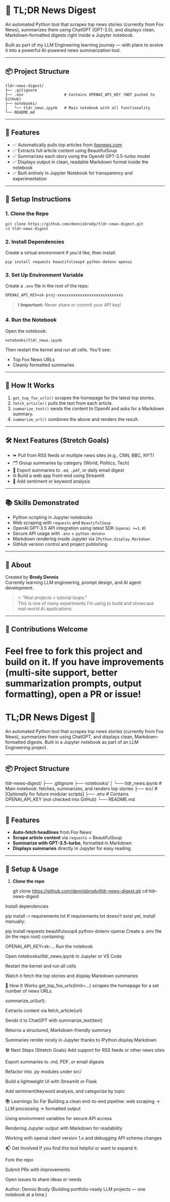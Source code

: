# 📰 TL;DR News Digest

An automated Python tool that scrapes top news stories (currently from Fox News), summarizes them using ChatGPT (GPT-3.5), and displays clean, Markdown-formatted digests right inside a Jupyter notebook.

Built as part of my LLM Engineering learning journey — with plans to evolve it into a powerful AI-powered news summarization tool.

---

## 📦 Project Structure

```
tldr-news-digest/
├── .gitignore
├── .env                  # Contains OPENAI_API_KEY (NOT pushed to GitHub)
├── notebooks/
│   └── tldr_news.ipynb   # Main notebook with all functionality
└── README.md
```

---

## 🚀 Features

- ✅ Automatically pulls top articles from [foxnews.com](https://www.foxnews.com/)
- ✅ Extracts full article content using BeautifulSoup
- ✅ Summarizes each story using the OpenAI GPT-3.5-turbo model
- ✅ Displays output in clean, readable Markdown format inside the notebook
- ✅ Built entirely in Jupyter Notebook for transparency and experimentation

---

## 🔧 Setup Instructions

### 1. Clone the Repo

```bash
git clone https://github.com/dennisbrody/tldr-news-digest.git
cd tldr-news-digest
```

### 2. Install Dependencies

Create a virtual environment if you'd like, then install:

```bash
pip install requests beautifulsoup4 python-dotenv openai
```

### 3. Set Up Environment Variable

Create a `.env` file in the root of the repo:

```
OPENAI_API_KEY=sk-proj-xxxxxxxxxxxxxxxxxxxxxxxxxxxxx
```

> ❗ **Important:** Never share or commit your API key!

### 4. Run the Notebook

Open the notebook:

```
notebooks/tldr_news.ipynb
```

Then restart the kernel and run all cells. You'll see:
- Top Fox News URLs
- Cleanly formatted summaries

---

## 🧠 How It Works

1. `get_top_fox_urls()` scrapes the homepage for the latest top stories.
2. `fetch_article()` pulls the text from each article.
3. `summarize_text()` sends the content to OpenAI and asks for a Markdown summary.
4. `summarize_url()` combines the above and renders the result.

---

## 🛠️ Next Features (Stretch Goals)

- ⏩ Pull from RSS feeds or multiple news sites (e.g., CNN, BBC, NYT)
- 🗂️ Group summaries by category (World, Politics, Tech)
- 📨 Export summaries to `.md`, `.pdf`, or daily email digest
- 🌐 Build a web app front-end using Streamlit
- 💬 Add sentiment or keyword analysis

---

## 📚 Skills Demonstrated

- Python scripting in Jupyter notebooks
- Web scraping with `requests` and `BeautifulSoup`
- OpenAI GPT-3.5 API integration using latest SDK (`openai >=1.0`)
- Secure API usage with `.env` + `python-dotenv`
- Markdown rendering inside Jupyter via `IPython.display.Markdown`
- GitHub version control and project publishing

---

## 👋 About

Created by **Brody Dennis**  
Currently learning LLM engineering, prompt design, and AI agent development.

> 🔥 “Real projects > tutorial loops.”  
> This is one of many experiments I’m using to build and showcase real-world AI applications.

---

## 🤝 Contributions Welcome

Feel free to fork this project and build on it. If you have improvements (multi-site support, better summarization prompts, output formatting), open a PR or issue!
=======
# TL;DR News Digest 📰

An automated Python tool that scrapes top news stories (currently from Fox News), summarizes them using ChatGPT, and displays clean, Markdown-formatted digests. Built in a Jupyter notebook as part of an LLM Engineering project.

---

## 📦 Project Structure

tldr-news-digest/
├── .gitignore
├── notebooks/
│ └── tldr_news.ipynb # Main notebook: fetches, summarizes, and renders top stories
├── src/ # [Optionally for future modular scripts]
├── .env # Contains OPENAI_API_KEY (not checked into GitHub)
└── README.md

---

## 🚀 Features

- **Auto-fetch headlines** from Fox News
- **Scrape article content** via `requests` + BeautifulSoup  
- **Summarize with GPT-3.5-turbo**, formatted in Markdown  
- **Displays summaries** directly in Jupyter for easy reading

---

## 🔧 Setup & Usage

1. **Clone the repo**  

   git clone https://github.com/dennisbrody/tldr-news-digest.git
   cd tldr-news-digest

Install dependencies

pip install -r requirements.txt
If requirements.txt doesn’t exist yet, install manually:

pip install requests beautifulsoup4 python-dotenv openai
Create a .env file (in the repo root) containing:

OPENAI_API_KEY=sk-...
Run the notebook

Open notebooks/tldr_news.ipynb in Jupyter or VS Code

Restart the kernel and run all cells

Watch it fetch the top stories and display Markdown summaries

🧭 How It Works
get_top_fox_urls(limit=…) scrapes the homepage for a set number of news URLs.

summarize_url(url):

Extracts content via fetch_article(url)

Sends it to ChatGPT with summarize_text(text)

Returns a structured, Markdown-friendly summary

Summaries render nicely in Jupyter thanks to IPython.display.Markdown

🛠️ Next Steps (Stretch Goals)
Add support for RSS feeds or other news sites

Export summaries to .md, PDF, or email digests

Refactor into .py modules under src/

Build a lightweight UI with Streamlit or Flask

Add sentiment/keyword analysis, and categorize by topic

📚 Learnings So Far
Building a clean end-to-end pipeline: web scraping → LLM processing → formatted output

Using environment variables for secure API access

Rendering Jupyter output with Markdown for readability

Working with openai client version 1.x and debugging API schema changes

📬 Get Involved
If you find this tool helpful or want to expand it:

Fork the repo

Submit PRs with improvements

Open issues to share ideas or needs

Author: Dennis Brody
(Building portfolio-ready LLM projects — one notebook at a time.)

